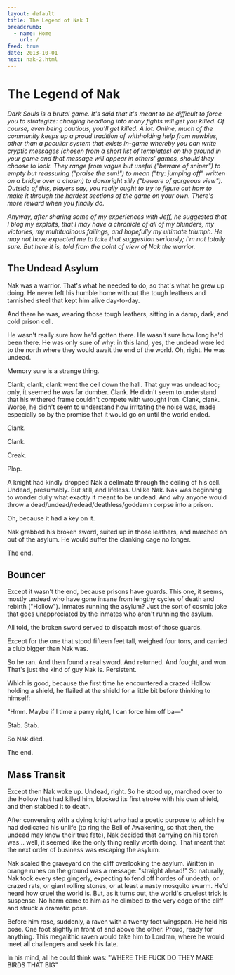 ```yaml
---
layout: default
title: The Legend of Nak I
breadcrumb:
  - name: Home
    url: /
feed: true
date: 2013-10-01
next: nak-2.html
---
```

# The Legend of Nak

*Dark Souls is a brutal game. It's said that it's meant to be difficult to force you to strategize: charging headlong into many fights will get you killed. Of course, even being cautious, you'll get killed. A lot. Online, much of the community keeps up a proud tradition of withholding help from newbies, other than a peculiar system that exists in-game whereby you can write cryptic messages (chosen from a short list of templates) on the ground in your game and that message will appear in others' games, should they choose to look. They range from vague but useful ("beware of sniper") to empty but reassuring ("praise the sun!") to mean ("try: jumping off" written on a bridge over a chasm) to downright silly ("beware of gorgeous view"). Outside of this, players say, you really ought to try to figure out how to make it through the hardest sections of the game on your own. There's more reward when you finally do.*

*Anyway, after sharing some of my experiences with Jeff, he suggested that I blog my exploits, that I may have a chronicle of all of my blunders, my victories, my multitudinous failings, and hopefully my ultimate triumph. He may not have expected me to take that suggestion seriously; I'm not totally sure. But here it is, told from the point of view of Nak the warrior.*

## The Undead Asylum

Nak was a warrior. That's what he needed to do, so that's what he grew up doing. He never left his humble home without the tough leathers and tarnished steel that kept him alive day-to-day.

And there he was, wearing those tough leathers, sitting in a damp, dark, and cold prison cell.

He wasn't really sure how he'd gotten there. He wasn't sure how long he'd been there. He was only sure of why: in this land, yes, the undead were led to the north where they would await the end of the world. Oh, right. He was undead.

Memory sure is a strange thing.

Clank, clank, clank went the cell down the hall. That guy was undead too; only, it seemed he was far dumber. Clank. He didn't seem to understand that his withered frame couldn't compete with wrought iron. Clank, clank. Worse, he didn't seem to understand how irritating the noise was, made especially so by the promise that it would go on until the world ended.

Clank.

Clank.

Creak.

Plop.

A knight had kindly dropped Nak a cellmate through the ceiling of his cell. Undead, presumably. But still, and lifeless. Unlike Nak. Nak was beginning to wonder dully what exactly it meant to be undead. And why anyone would throw a dead/undead/redead/deathless/goddamn corpse into a prison.

Oh, because it had a key on it.

Nak grabbed his broken sword, suited up in those leathers, and marched on out of the asylum. He would suffer the clanking cage no longer.

The end.

## Bouncer

Except it wasn't the end, because prisons have guards. This one, it seems, mostly undead who have gone insane from lengthy cycles of death and rebirth ("Hollow"). Inmates running the asylum? Just the sort of cosmic joke that goes unappreciated by the inmates who aren't running the asylum.

All told, the broken sword served to dispatch most of those guards.

Except for the one that stood fifteen feet tall, weighed four tons, and carried a club bigger than Nak was.

So he ran. And then found a real sword. And returned. And fought, and won. That's just the kind of guy Nak is. Persistent.

Which is good, because the first time he encountered a crazed Hollow holding a shield, he flailed at the shield for a little bit before thinking to himself:

"Hmm. Maybe if I time a parry right, I can force him off ba—"

Stab. Stab.

So Nak died.

The end.

## Mass Transit

Except then Nak woke up. Undead, right. So he stood up, marched over to the Hollow that had killed him, blocked its first stroke with his own shield, and then stabbed it to death.

After conversing with a dying knight who had a poetic purpose to which he had dedicated his unlife (to ring the Bell of Awakening, so that then, the undead may know their true fate), Nak decided that carrying on his torch was... well, it seemed like the only thing really worth doing. That meant that the next order of business was escaping the asylum.

Nak scaled the graveyard on the cliff overlooking the asylum. Written in orange runes on the ground was a message: "straight ahead!" So naturally, Nak took every step gingerly, expecting to fend off hordes of undeath, or crazed rats, or giant rolling stones, or at least a nasty mosquito swarm. He'd heard how cruel the world is. But, as it turns out, the world's cruelest trick is suspense. No harm came to him as he climbed to the very edge of the cliff and struck a dramatic pose.

Before him rose, suddenly, a raven with a twenty foot wingspan. He held his pose. One foot slightly in front of and above the other. Proud, ready for anything. This megalithic raven would take him to Lordran, where he would meet all challengers and seek his fate.

In his mind, all he could think was: "WHERE THE FUCK DO THEY MAKE BIRDS THAT BIG"


